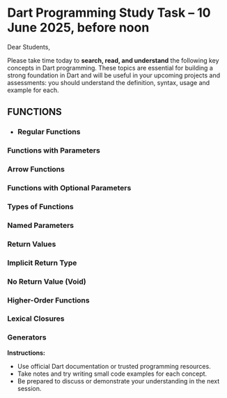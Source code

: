 
# Dart Programming Study Task – 10 June 2025, before noon

Dear Students,

Please take time today to **search, read, and understand** the following key concepts in Dart programming. These topics are essential for building a strong foundation in Dart and will be useful in your upcoming projects and assessments: you should understand the definition, syntax, usage and example for each.

## FUNCTIONS
- ### Regular Functions
### Functions with Parameters
### Arrow Functions
### Functions with Optional Parameters
### Types of Functions
### Named Parameters
### Return Values
### Implicit Return Type
###  No Return Value (Void)
### Higher-Order Functions
### Lexical Closures
### Generators


 **Instructions:**
- Use official Dart documentation or trusted programming resources.
- Take notes and try writing small code examples for each concept.
- Be prepared to discuss or demonstrate your understanding in the next session.

